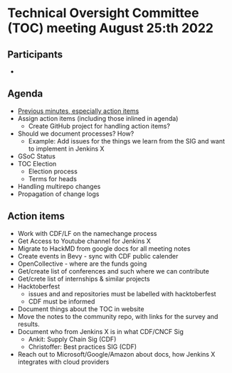 # Technical Oversight Committee (TOC) meeting August 25:th 2022

## Participants

- <fill in>

## Agenda

- [Previous minutes, especially action items](July-6-2022.md)
- Assign action items (including those inlined in agenda)
  - Create GitHub project for handling action items?
- Should we document processes? How?
  - Example: Add issues for the things we learn from the SIG and want to implement in Jenkins X
- GSoC Status
- TOC Election
  - Election process
  - Terms for heads
- Handling multirepo changes
- Propagation of change logs


## Action items

- Work with CDF/LF on the namechange process
- Get Access to Youtube channel for Jenkins X 
- Migrate to HackMD from google docs for all meeting notes
- Create events in Bevy - sync with CDF public calender
- OpenCollective - where are the funds going
- Get/create list of conferences and such where we can contribute
- Get/crete list of internships & similar projects
- Hacktoberfest
  - issues and and repositories must be labelled with hacktoberfest
  - CDF must be informed
- Document things about the TOC in website
- Move the notes to the community repo, with links for the survey and results.
- Document who from Jenkins X is in what CDF/CNCF Sig
  - Ankit: Supply Chain Sig (CDF)
  - Christoffer: Best practices SIG (CDF)
- Reach out to Microsoft/Google/Amazon about docs, how Jenkins X integrates with cloud providers
